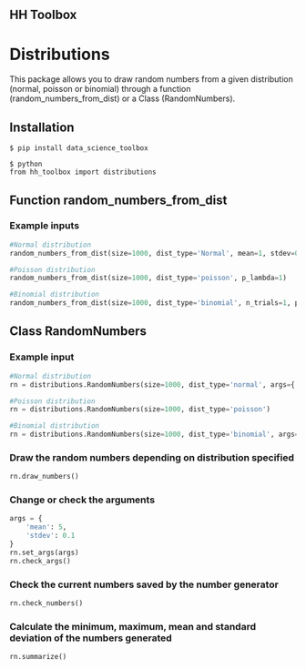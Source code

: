 HH Toolbox
----

# Distributions

This package allows you to draw random numbers from a given distribution (normal, poisson or binomial) through a function (random_numbers_from_dist) or a Class (RandomNumbers).

## Installation

```
$ pip install data_science_toolbox
```

```
$ python
from hh_toolbox import distributions
```

## Function random_numbers_from_dist

### Example inputs
```python
#Normal distribution
random_numbers_from_dist(size=1000, dist_type='Normal', mean=1, stdev=0.1)
```

```python
#Poisson distribution
random_numbers_from_dist(size=1000, dist_type='poisson', p_lambda=1)
```

```python
#Binomial distribution
random_numbers_from_dist(size=1000, dist_type='binomial', n_trials=1, prob=0.5)
```

## Class RandomNumbers

### Example input
```python
#Normal distribution
rn = distributions.RandomNumbers(size=1000, dist_type='normal', args={'mean': 5, 'stdev': 0.1})
```
```python
#Poisson distribution
rn = distributions.RandomNumbers(size=1000, dist_type='poisson')
```
```python
#Binomial distribution
rn = distributions.RandomNumbers(size=1000, dist_type='binomial', args={'n_trials': 10, 'p': 0.5})
```
### Draw the random numbers depending on distribution specified
```python
rn.draw_numbers()
```
### Change or check the arguments
```python
args = {
    'mean': 5,
    'stdev': 0.1
}
rn.set_args(args)
rn.check_args()
```
### Check the current numbers saved by the number generator
```python
rn.check_numbers()
```
### Calculate the minimum, maximum, mean and standard deviation of the numbers generated
```python
rn.summarize()
```
